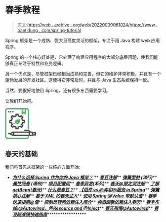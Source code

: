 # 春季教程

> 原文:[https://web . archive . org/web/20220930061024/https://www . bael dung . com/spring-tutorial](https://web.archive.org/web/20220930061024/https://www.baeldung.com/spring-tutorial)

Spring 框架是一个成熟、强大且高度灵活的框架，专注于用 Java 构建 web 应用程序。

Spring 的一个核心好处是，它处理了构建应用程序的大部分底层问题，使我们能够真正专注于特性和业务逻辑。

另一个优点是，尽管框架已经相当成熟和完善，但它的维护非常积极，并且有一个蓬勃发展的开发社区。这使得它非常及时，并且与 Java 生态系统保持一致。

当然，要很好地使用 Spring，还有很多东西需要学习。

让我们开始吧。

![basics spring - icon](img/fd1f490a4b009284f54e1cbb6f6ea3d5.png)

## 春天的基础

我们将首先从框架的一些核心方面开始:

*   ***[为什么选择 Spring 作为你的 Java 框架？](/web/20220830221627/https://www.baeldung.com/spring-why-to-choose)***
**   ***[春豆注解](/web/20220830221627/https://www.baeldung.com/spring-bean-annotations)*****   ***[弹簧型材](/web/20220830221627/https://www.baeldung.com/spring-profiles) **(流行)*******   ***[属性同春](/web/20220830221627/https://www.baeldung.com/properties-with-spring) **(通俗)*******   ***[项目配置同](/web/20220830221627/https://www.baeldung.com/project-configuration-with-spring)*****   ***[春季异常](/web/20220830221627/https://www.baeldung.com/spring-exceptions)(系列)*****   ***[春天@限定词注解](/web/20220830221627/https://www.baeldung.com/spring-qualifier-annotation)*****   ***[了解 getBean(春天)](/web/20220830221627/https://www.baeldung.com/spring-getbean)*****   ***[什么是春豆？](/web/20220830221627/https://www.baeldung.com/spring-bean)*****   ***[【组件 vs @库和@服务 in Spring](/web/20220830221627/https://www.baeldung.com/spring-component-repository-service)*****   ***[弹簧核心注解](/web/20220830221627/https://www.baeldung.com/spring-core-annotations)*****   ***[基于 XML 的春天注入](/web/20220830221627/https://www.baeldung.com/spring-xml-injection)*****   ***[使用 Spring @Value 带默认值](/web/20220830221627/https://www.baeldung.com/spring-value-defaults)*****   ***[春季快速指南@值](/web/20220830221627/https://www.baeldung.com/spring-value-annotation)*****   ***[控制反转和依赖注入简介](/web/20220830221627/https://www.baeldung.com/inversion-control-and-dependency-injection-in-spring)*****   ***[构造函数依赖注入春天](/web/20220830221627/https://www.baeldung.com/constructor-injection-in-spring)*****   ***[春季布线:@Autowired，@Resource and @Inject](/web/20220830221627/https://www.baeldung.com/spring-annotations-resource-inject-autowire)*****   ***[春天指南@Autowired](/web/20220830221627/https://www.baeldung.com/spring-autowire)*****   ***[春豆瞄准镜快速指南](/web/20220830221627/https://www.baeldung.com/spring-bean-scopes)*********************